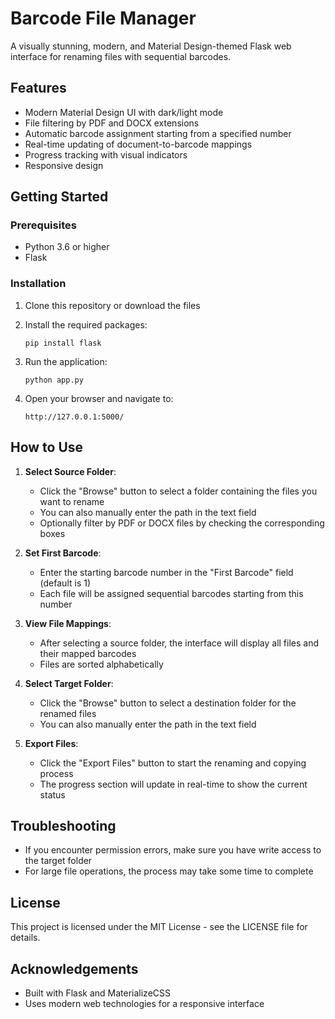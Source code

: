 # Barcode File Manager

A visually stunning, modern, and Material Design-themed Flask web interface for renaming files with sequential barcodes.

## Features

- Modern Material Design UI with dark/light mode
- File filtering by PDF and DOCX extensions
- Automatic barcode assignment starting from a specified number
- Real-time updating of document-to-barcode mappings
- Progress tracking with visual indicators
- Responsive design

## Getting Started

### Prerequisites

- Python 3.6 or higher
- Flask

### Installation

1. Clone this repository or download the files

2. Install the required packages:
   ```
   pip install flask
   ```

3. Run the application:
   ```
   python app.py
   ```

4. Open your browser and navigate to:
   ```
   http://127.0.0.1:5000/
   ```

## How to Use

1. **Select Source Folder**:
   - Click the "Browse" button to select a folder containing the files you want to rename
   - You can also manually enter the path in the text field
   - Optionally filter by PDF or DOCX files by checking the corresponding boxes

2. **Set First Barcode**:
   - Enter the starting barcode number in the "First Barcode" field (default is 1)
   - Each file will be assigned sequential barcodes starting from this number

3. **View File Mappings**:
   - After selecting a source folder, the interface will display all files and their mapped barcodes
   - Files are sorted alphabetically

4. **Select Target Folder**:
   - Click the "Browse" button to select a destination folder for the renamed files
   - You can also manually enter the path in the text field

5. **Export Files**:
   - Click the "Export Files" button to start the renaming and copying process
   - The progress section will update in real-time to show the current status

## Troubleshooting

- If you encounter permission errors, make sure you have write access to the target folder
- For large file operations, the process may take some time to complete

## License

This project is licensed under the MIT License - see the LICENSE file for details.

## Acknowledgements

- Built with Flask and MaterializeCSS
- Uses modern web technologies for a responsive interface 